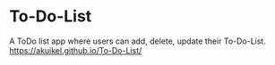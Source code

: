 # To-Do-List
A ToDo list app where users can add, delete, update their To-Do-List.
https://akuikel.github.io/To-Do-List/
